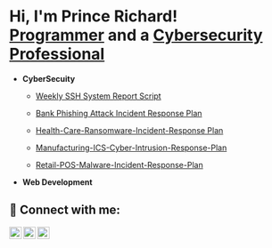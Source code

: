 <h1>Hi, I'm Prince Richard! <br/><a href="https://github.com/elite-techs">Programmer</a> and a <a href="https://www.linkedin.com/in/prince-richard-/">Cybersecurity Professional</a> </h1>

- <b>CyberSecuity</b>

    - [Weekly SSH System Report Script](https://github.com/Elite-Techs/Weekly-SSH-System-Report-Script)

   - [Bank Phishing Attack Incident Response Plan](https://github.com/Elite-Techs/Financial-Incident-Response-Plan/blob/main/README_XYZ_Bank.md)

   - [Health-Care-Ransomware-Incident-Response Plan](https://github.com/Elite-Techs/XYZ-Health-Care-Ransomware-Incident-Response-Plan/blob/main/README_XYZ_Health_Care.md)
     
   - [Manufacturing-ICS-Cyber-Intrusion-Response-Plan](https://github.com/Elite-Techs/Manufacturing-ICS-Cyber-Intrusion-Response-Plan/blob/main/README_XYZ.md)
 
   - [Retail-POS-Malware-Incident-Response-Plan](https://github.com/Elite-Techs/XYZ-Retail-POS-Malware-Incident-Response-Plan/blob/main/README_XYZ_Retail.md)



- <b>Web Development</b>



<h2> 🤳 Connect with me:</h2>

[<img align="left" alt="Josh | Twitter" width="22px" src="https://cdn.jsdelivr.net/npm/simple-icons@v3/icons/twitter.svg" />][twitter]
[<img align="left" alt="Josh | LinkedIn" width="22px" src="https://cdn.jsdelivr.net/npm/simple-icons@v3/icons/linkedin.svg" />][linkedin]
[<img align="left" alt="Josh | Youtube" width="22px" src="https://cdn.jsdelivr.net/npm/simple-icons@v3/icons/youtube.svg" />][youtube]

[twitter]: https://x.com/TheEliteTechs
[linkedin]: https://www.linkedin.com/in/prince-richard-o
[youtube]: https://youtube.com/@elitestechs


